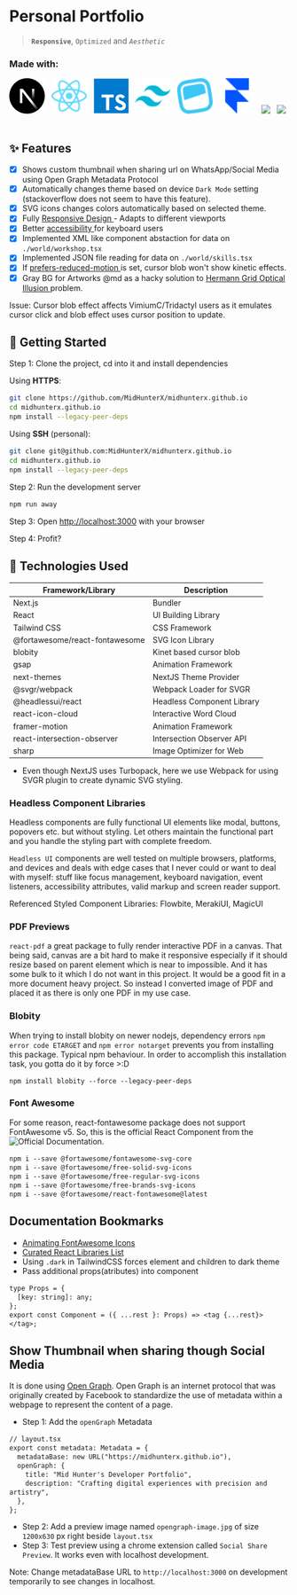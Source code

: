 # Personal Portfolio

> **`Responsive`**, `Optimized` and _`Aesthetic`_

<span>
    <h3>Made with:</h3>
    <img width=64 src="./public/ico/frameworks/nextdotjs.svg" /> &nbsp;
    <img width=64 src="./public/ico/libraries/react.svg" /> &nbsp;
    <img width=64 src="./public/ico/languages/typescript.svg" /> &nbsp;
    <img width=64 src="./public/ico/frameworks/tailwindcss.svg" /> &nbsp;
    <img width=64 src="./public/ico/libraries/headlessui.svg" /> &nbsp;
    <img width=64 src="./public/ico/libraries/framer.svg" /> &nbsp;
    <img width=64 src="https://cdn.jsdelivr.net/gh/devicons/devicon@latest/icons/webpack/webpack-original.svg" /> &nbsp;
    <img width=64 src="https://cdn.jsdelivr.net/gh/devicons/devicon@latest/icons/json/json-original.svg" /> &nbsp;
</span>

## ✨ Features

- [x] Shows custom thumbnail when sharing url on WhatsApp/Social Media using Open Graph Metadata Protocol
- [x] Automatically changes theme based on device `Dark Mode` setting (stackoverflow does not seem to have this feature).
- [x] SVG icons changes colors automatically based on selected theme.
- [x] Fully [ Responsive Design ](https://en.wikipedia.org/wiki/Responsive_web_design) - Adapts to different viewports
- [x] Better [ accessibility ](https://en.wikipedia.org/wiki/Web_accessibility) for keyboard users
- [x] Implemented XML like component abstaction for data on `./world/workshop.tsx`
- [x] Implemented JSON file reading for data on `./world/skills.tsx`
- [x] If [ prefers-reduced-motion ](https://developer.mozilla.org/en-US/docs/Web/CSS/@media/prefers-reduced-motion) is set, cursor blob won't show kinetic effects.
- [x] Gray BG for Artworks @md as a hacky solution to [ Hermann Grid Optical Illusion ](https://en.wikipedia.org/wiki/Grid_illusion) problem.

Issue: Cursor blob effect affects VimiumC/Tridactyl users as it emulates cursor click and blob effect uses cursor position to update.

## 🍻 Getting Started

Step 1: Clone the project, cd into it and install dependencies

Using **HTTPS**:

```bash
git clone https://github.com/MidHunterX/midhunterx.github.io
cd midhunterx.github.io
npm install --legacy-peer-deps
```

Using **SSH** (personal):

```bash
git clone git@github.com:MidHunterX/midhunterx.github.io
cd midhunterx.github.io
npm install --legacy-peer-deps
```

Step 2: Run the development server

```bash
npm run away
```

Step 3: Open [http://localhost:3000](http://localhost:3000) with your browser

Step 4: Profit?

## 💽 Technologies Used

| Framework/Library              | Description                |
| ------------------------------ | -------------------------- |
| Next.js                        | Bundler                    |
| React                          | UI Building Library        |
| Tailwind CSS                   | CSS Framework              |
| @fortawesome/react-fontawesome | SVG Icon Library           |
| blobity                        | Kinet based cursor blob    |
| gsap                           | Animation Framework        |
| next-themes                    | NextJS Theme Provider      |
| @svgr/webpack                  | Webpack Loader for SVGR    |
| @headlessui/react              | Headless Component Library |
| react-icon-cloud               | Interactive Word Cloud     |
| framer-motion                  | Animation Framework        |
| react-intersection-observer    | Intersection Observer API  |
| sharp                          | Image Optimizer for Web    |

- Even though NextJS uses Turbopack, here we use Webpack for using SVGR plugin to create dynamic SVG styling.

### Headless Component Libraries

Headless components are fully functional UI elements like modal, buttons, popovers etc. but without styling. Let others maintain the functional part and you handle the styling part with complete freedom.

`Headless UI` components are well tested on multiple browsers, platforms, and devices and deals with edge cases that I never could or want to deal with myself: stuff like focus management, keyboard navigation, event listeners, accessibility attributes, valid markup and screen reader support.

Referenced Styled Component Libraries: Flowbite, MerakiUI, MagicUI

### PDF Previews

`react-pdf` a great package to fully render interactive PDF in a canvas. That being said, canvas are a bit hard to make it responsive especially if it should resize based on parent element which is near to impossible. And it has some bulk to it which I do not want in this project. It would be a good fit in a more document heavy project. So instead I converted image of PDF and placed it as there is only one PDF in my use case.

### Blobity

When trying to install blobity on newer nodejs, dependency errors `npm error code ETARGET` and `npm error notarget` prevents you from installing this package. Typical npm behaviour. In order to accomplish this installation task, you gotta do it by force >:D

```
npm install blobity --force --legacy-peer-deps
```

### Font Awesome

For some reason, react-fontawesome package does not support FontAwesome v5. So, this is the official React Component from the ![Official Documentation](https://docs.fontawesome.com/web/use-with/react).

```
npm i --save @fortawesome/fontawesome-svg-core
npm i --save @fortawesome/free-solid-svg-icons
npm i --save @fortawesome/free-regular-svg-icons
npm i --save @fortawesome/free-brands-svg-icons
npm i --save @fortawesome/react-fontawesome@latest
```

## Documentation Bookmarks

- [Animating FontAwesome Icons](https://docs.fontawesome.com/web/style/animate/)
- [Curated React Libraries List](https://github.com/brillout/awesome-react-components)
- Using `.dark` in TailwindCSS forces element and children to dark theme
- Pass additional props(atributes) into component

```tsx
type Props = {
  [key: string]: any;
};
export const Component = ({ ...rest }: Props) => <tag {...rest}> </tag>;
```

## Show Thumbnail when sharing though Social Media

It is done using [Open Graph](https://nextjs.org/docs/app/building-your-application/optimizing/metadata#merging). Open Graph is an internet protocol that was originally created by Facebook to standardize the use of metadata within a webpage to represent the content of a page.

- Step 1: Add the `openGraph` Metadata

```tsx
// layout.tsx
export const metadata: Metadata = {
  metadataBase: new URL("https://midhunterx.github.io"),
  openGraph: {
    title: "Mid Hunter's Developer Portfolio",
    description: "Crafting digital experiences with precision and artistry",
  },
};
```

- Step 2: Add a preview image named `opengraph-image.jpg` of size `1200x630` px right beside `layout.tsx`
- Step 3: Test preview using a chrome extension called `Social Share Preview`. It works even with localhost development.

Note: Change metadataBase URL to `http://localhost:3000` on development temporarily to see changes in localhost.
